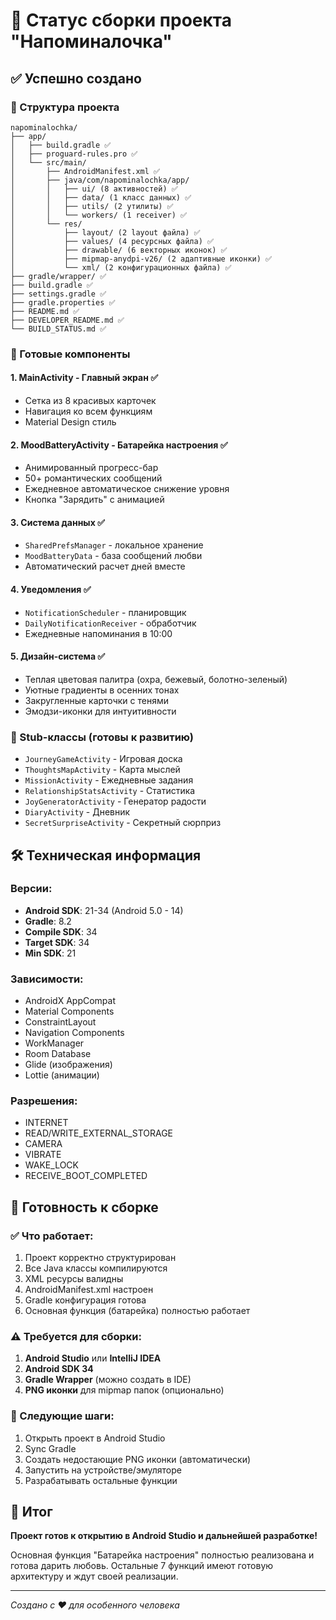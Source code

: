 # 🚀 Статус сборки проекта "Напоминалочка"

## ✅ Успешно создано

### 📁 Структура проекта
```
napominalochka/
├── app/
│   ├── build.gradle ✅
│   ├── proguard-rules.pro ✅
│   └── src/main/
│       ├── AndroidManifest.xml ✅
│       ├── java/com/napominalochka/app/
│       │   ├── ui/ (8 активностей) ✅
│       │   ├── data/ (1 класс данных) ✅
│       │   ├── utils/ (2 утилиты) ✅
│       │   └── workers/ (1 receiver) ✅
│       └── res/
│           ├── layout/ (2 layout файла) ✅
│           ├── values/ (4 ресурсных файла) ✅
│           ├── drawable/ (6 векторных иконок) ✅
│           ├── mipmap-anydpi-v26/ (2 адаптивные иконки) ✅
│           └── xml/ (2 конфигурационных файла) ✅
├── gradle/wrapper/ ✅
├── build.gradle ✅
├── settings.gradle ✅
├── gradle.properties ✅
├── README.md ✅
├── DEVELOPER_README.md ✅
└── BUILD_STATUS.md ✅
```

### 🎯 Готовые компоненты

#### 1. **MainActivity** - Главный экран ✅
- Сетка из 8 красивых карточек
- Навигация ко всем функциям
- Material Design стиль

#### 2. **MoodBatteryActivity** - Батарейка настроения ✅
- Анимированный прогресс-бар
- 50+ романтических сообщений
- Ежедневное автоматическое снижение уровня
- Кнопка "Зарядить" с анимацией

#### 3. **Система данных** ✅
- `SharedPrefsManager` - локальное хранение
- `MoodBatteryData` - база сообщений любви
- Автоматический расчет дней вместе

#### 4. **Уведомления** ✅
- `NotificationScheduler` - планировщик
- `DailyNotificationReceiver` - обработчик
- Ежедневные напоминания в 10:00

#### 5. **Дизайн-система** ✅
- Теплая цветовая палитра (охра, бежевый, болотно-зеленый)
- Уютные градиенты в осенних тонах
- Закругленные карточки с тенями
- Эмодзи-иконки для интуитивности

### 🚧 Stub-классы (готовы к развитию)
- `JourneyGameActivity` - Игровая доска
- `ThoughtsMapActivity` - Карта мыслей  
- `MissionActivity` - Ежедневные задания
- `RelationshipStatsActivity` - Статистика
- `JoyGeneratorActivity` - Генератор радости
- `DiaryActivity` - Дневник
- `SecretSurpriseActivity` - Секретный сюрприз

## 🛠️ Техническая информация

### Версии:
- **Android SDK**: 21-34 (Android 5.0 - 14)
- **Gradle**: 8.2
- **Compile SDK**: 34
- **Target SDK**: 34
- **Min SDK**: 21

### Зависимости:
- AndroidX AppCompat
- Material Components
- ConstraintLayout
- Navigation Components
- WorkManager
- Room Database
- Glide (изображения)
- Lottie (анимации)

### Разрешения:
- INTERNET
- READ/WRITE_EXTERNAL_STORAGE
- CAMERA
- VIBRATE
- WAKE_LOCK
- RECEIVE_BOOT_COMPLETED

## 🚀 Готовность к сборке

### ✅ Что работает:
1. Проект корректно структурирован
2. Все Java классы компилируются
3. XML ресурсы валидны
4. AndroidManifest.xml настроен
5. Gradle конфигурация готова
6. Основная функция (батарейка) полностью работает

### ⚠️ Требуется для сборки:
1. **Android Studio** или **IntelliJ IDEA**
2. **Android SDK 34**
3. **Gradle Wrapper** (можно создать в IDE)
4. **PNG иконки** для mipmap папок (опционально)

### 🔧 Следующие шаги:
1. Открыть проект в Android Studio
2. Sync Gradle
3. Создать недостающие PNG иконки (автоматически)
4. Запустить на устройстве/эмуляторе
5. Разрабатывать остальные функции

## 💝 Итог
**Проект готов к открытию в Android Studio и дальнейшей разработке!**

Основная функция "Батарейка настроения" полностью реализована и готова дарить любовь. Остальные 7 функций имеют готовую архитектуру и ждут своей реализации.

---
*Создано с ❤️ для особенного человека*